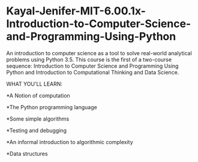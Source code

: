 # Kayal-Jenifer-MIT-6.00.1x-Introduction-to-Computer-Science-and-Programming-Using-Python
An introduction to computer science as a tool to solve 
real-world analytical problems using Python 3.5.
This course is the first of a two-course sequence: Introduction to Computer Science and Programming Using Python and Introduction to Computational Thinking and Data Science.

WHAT YOU'LL LEARN:

*A Notion of computation

*The Python programming language

*Some simple algorithms

*Testing and debugging

*An informal introduction to algorithmic complexity

*Data structures

